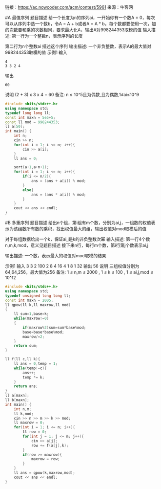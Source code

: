 链接：https://ac.nowcoder.com/acm/contest/5961
来源：牛客网

#A 最值序列
题目描述 
给一个长度为n的序列ai，一开始你有一个数A = 0，每次可以从序列中选一个数b，令A = A + b或者A = A * b，每个数都要使用一次，加的次数要和乘的次数相同，要求最大化A，输出A对998244353取模的值
输入描述:
第一行为一个整数n，表示序列的长度

第二行为n个整数ai
 描述这个序列
输出描述:
一个非负整数，表示A的最大值对998244353取模的值
示例1
输入
```
4
3 3 2 4
```
输出
```
60
```
说明
(2 + 3) x 3 x 4 = 60
备注:
n ≤ 10^5且为偶数,且为偶数,1≤ai≤10^9
```cpp
#include <bits/stdc++.h>
using namespace std;
typedef long long ll;
const int maxn = 5e5+5;
const ll mod = 998244353;
ll a[50];
int main() {
	int n;
	cin >> n;
	for(int i = 1; i <= n; i++){
        cin >> a[i];
	}
	ll ans = 0;

	sort(a+1,a+n+1);
	for(int i = 1; i <= n; i++){
        if(i <= n/2){
            ans = (ans + a[i]) % mod;
        }
        else{
            ans = (ans * a[i]) % mod;
        }
	}
	cout << ans << endl;
}

```
#B 多重序列
题目描述 
给出n个组，第i组有m个数，分别为ai,j，一组数的权值表示为该组数所有数的乘积，找出权值最大的组，输出权值对mod取模后的值

对于每组数据给出一个k，保证ai,j是k的非负整数次幂
输入描述:
第一行4个数n,m,k,mod，意义见题目描述
接下来n行，每行m个数，第i行第j个数表示ai,j

输出描述:
一个数，表示最大的权值对mod取模的结果

示例1
输入
3 3 2 100
2 8 4
16 4 1
8 1 32
输出
56
说明
三组权值分别为64,64,256，最大值为256
备注:
1 ≤ n,m ≤ 2000 , 1 ≤ k ≤ 100 , 1 ≤ ai,j,mod ≤ 10^12
```cpp
#include <bits/stdc++.h>
using namespace std;
typedef unsigned long long ll;
const int maxn = 2005;
ll qpow(ll k,ll maxrow,ll mod)
{
    ll sum=1,base=k;
    while(maxrow!=0)
    {
        if(maxrow%2)sum=sum*base%mod;
        base=base*base%mod;
        maxrow/=2;
    }
    return sum;
}

ll f(ll c,ll k){
    ll ans = 0,temp = 1;
    while(temp!=c){
        ans++;
        temp *= k;
    }
    return ans;
}
ll a[maxn];
ll b[maxn];
int main() {
	int n,m;
	ll k,mod;
	cin >> n >> m >> k >> mod;
	ll maxrow = 0;
	for(int i = 1; i <= n; i++){
        ll row = 0;
        for(int j = 1; j <= m; j++){
            cin >> a[j];
            row += f(a[j],k);
        }
        if(row >= maxrow){
            maxrow = row;
        }
	}
	ll ans = qpow(k,maxrow,mod);
	cout << ans << endl;
}

```